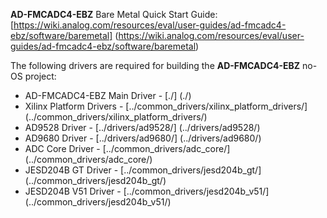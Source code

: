 **AD-FMCADC4-EBZ** Bare Metal Quick Start Guide: [https://wiki.analog.com/resources/eval/user-guides/ad-fmcadc4-ebz/software/baremetal] (https://wiki.analog.com/resources/eval/user-guides/ad-fmcadc4-ebz/software/baremetal)

The following drivers are required for building the **AD-FMCADC4-EBZ** no-OS project:
 - AD-FMCADC4-EBZ Main Driver	-	[./] (./)
 - Xilinx Platform Drivers		-	[../common_drivers/xilinx_platform_drivers/] (../common_drivers/xilinx_platform_drivers/)
 - AD9528 Driver				-	[../drivers/ad9528/] (../drivers/ad9528/)
 - AD9680 Driver				-	[../drivers/ad9680/] (../drivers/ad9680/)
 - ADC Core Driver				-	[../common_drivers/adc_core/] (../common_drivers/adc_core/)
 - JESD204B GT Driver			-	[../common_drivers/jesd204b_gt/] (../common_drivers/jesd204b_gt/)
 - JESD204B V51 Driver			-	[../common_drivers/jesd204b_v51/] (../common_drivers/jesd204b_v51/)
